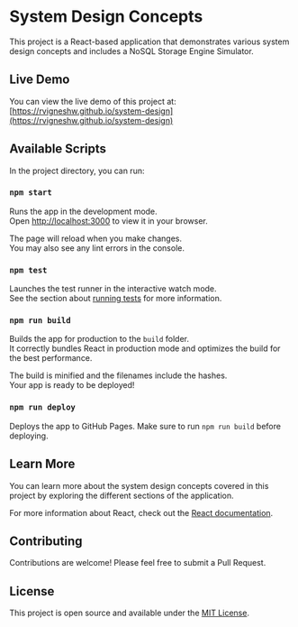 # System Design Concepts

This project is a React-based application that demonstrates various system design concepts and includes a NoSQL Storage Engine Simulator.

## Live Demo

You can view the live demo of this project at:
[https://rvigneshw.github.io/system-design](https://rvigneshw.github.io/system-design)

## Available Scripts

In the project directory, you can run:

### `npm start`

Runs the app in the development mode.\
Open [http://localhost:3000](http://localhost:3000) to view it in your browser.

The page will reload when you make changes.\
You may also see any lint errors in the console.

### `npm test`

Launches the test runner in the interactive watch mode.\
See the section about [running tests](https://facebook.github.io/create-react-app/docs/running-tests) for more information.

### `npm run build`

Builds the app for production to the `build` folder.\
It correctly bundles React in production mode and optimizes the build for the best performance.

The build is minified and the filenames include the hashes.\
Your app is ready to be deployed!

### `npm run deploy`

Deploys the app to GitHub Pages. Make sure to run `npm run build` before deploying.

## Learn More

You can learn more about the system design concepts covered in this project by exploring the different sections of the application.

For more information about React, check out the [React documentation](https://reactjs.org/).

## Contributing

Contributions are welcome! Please feel free to submit a Pull Request.

## License

This project is open source and available under the [MIT License](LICENSE).
